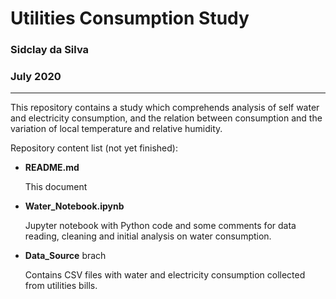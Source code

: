 # Utilities Consumption Study
### Sidclay da Silva
### July 2020
---
This repository contains a study which comprehends analysis of self water and electricity consumption, and the relation between consumption and the variation of local temperature and relative humidity.

Repository content list (not yet finished):

* __README.md__

    This document

* __Water_Notebook.ipynb__

    Jupyter notebook with Python code and some comments for data reading, cleaning and initial analysis on water consumption.

* __Data_Source__ brach

    Contains CSV files with water and electricity consumption collected from utilities bills.
